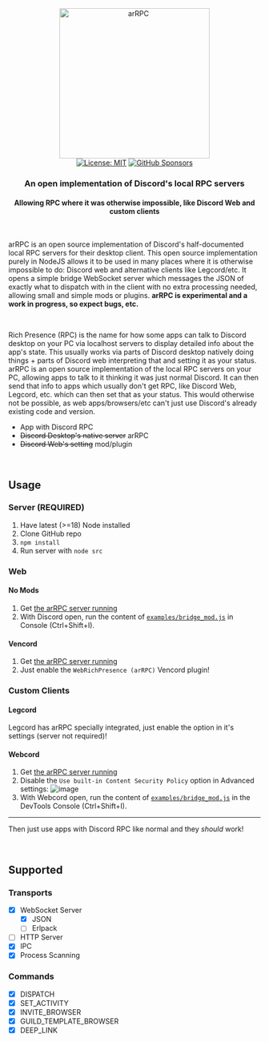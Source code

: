  <div align="center">
  <picture>
    <source media="(prefers-color-scheme: dark)" srcset="https://user-images.githubusercontent.com/19228318/202900211-95e8474b-edbb-4048-ba0b-a581a6d57fc4.png" width=300>
    <img alt="arRPC" src="https://user-images.githubusercontent.com/19228318/203024061-064fc015-9096-40c3-9786-ad23d90414a6.png" width=300>
  </picture> <br>
  <a href="https://choosealicense.com/licenses/mit/l"><img alt="License: MIT" src="https://img.shields.io/badge/License-MIT-blue.svg"></a>
  <a href="https://github.com/sponsors/CanadaHonk"><img alt="GitHub Sponsors" src="https://img.shields.io/github/sponsors/CanadaHonk?label=Sponsors&logo=github"></a>
  <h3>An open implementation of Discord's local RPC servers</h3>
  <h4>Allowing RPC where it was otherwise impossible, like Discord Web and custom clients</h4>
</div>

<br>

arRPC is an open source implementation of Discord's half-documented local RPC servers for their desktop client. This open source implementation purely in NodeJS allows it to be used in many places where it is otherwise impossible to do: Discord web and alternative clients like Legcord/etc. It opens a simple bridge WebSocket server which messages the JSON of exactly what to dispatch with in the client with no extra processing needed, allowing small and simple mods or plugins. **arRPC is experimental and a work in progress, so expect bugs, etc.**

<br>

Rich Presence (RPC) is the name for how some apps can talk to Discord desktop on your PC via localhost servers to display detailed info about the app's state. This usually works via parts of Discord desktop natively doing things + parts of Discord web interpreting that and setting it as your status. arRPC is an open source implementation of the local RPC servers on your PC, allowing apps to talk to it thinking it was just normal Discord. It can then send that info to apps which usually don't get RPC, like Discord Web, Legcord, etc. which can then set that as your status. This would otherwise not be possible, as web apps/browsers/etc can't just use Discord's already existing code and version.

-   App with Discord RPC
-   ~~Discord Desktop's native server~~ arRPC
-   ~~Discord Web's setting~~ mod/plugin

<br>

## Usage

### Server (**REQUIRED**)

1. Have latest (>=18) Node installed
2. Clone GitHub repo
3. `npm install`
4. Run server with `node src`

### Web

#### No Mods

1. Get [the arRPC server running](#server-required)
2. With Discord open, run the content of [`examples/bridge_mod.js`](examples/bridge_mod.js) in Console (Ctrl+Shift+I).

#### Vencord

1. Get [the arRPC server running](#server-required)
2. Just enable the `WebRichPresence (arRPC)` Vencord plugin!

### Custom Clients

#### Legcord

Legcord has arRPC specially integrated, just enable the option in it's settings (server not required)!

#### Webcord

1. Get [the arRPC server running](#server-required)
2. Disable the `Use built-in Content Security Policy` option in Advanced settings: ![image](https://user-images.githubusercontent.com/19228318/202926723-93b772fc-f37d-47d4-81fd-b11c5d4051e8.png)
3. With Webcord open, run the content of [`examples/bridge_mod.js`](examples/bridge_mod.js) in the DevTools Console (Ctrl+Shift+I).

---

Then just use apps with Discord RPC like normal and they _should_ work!

<br>

## Supported

### Transports

-   [x] WebSocket Server
    -   [x] JSON
    -   [ ] Erlpack
-   [ ] HTTP Server
-   [x] IPC
-   [x] Process Scanning

### Commands

-   [x] DISPATCH
-   [x] SET_ACTIVITY
-   [x] INVITE_BROWSER
-   [x] GUILD_TEMPLATE_BROWSER
-   [x] DEEP_LINK
